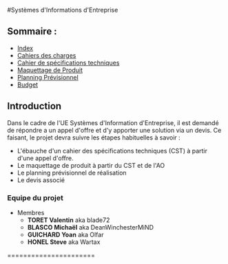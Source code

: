 #Systèmes d'Informations d'Entreprise


## Sommaire :
  - [Index](README.md)
  - [Cahiers des charges](CDC.md)
  - [Cahier de spécifications techniques](CST.md)
  - [Maquettage de Produit](MaqProd.md)
  - [Planning Prévisionnel](PlaPrev.md)
  - [Budget](Budget.md)
  

## Introduction

Dans le cadre de l'UE Systèmes d'Information d'Entreprise, il est demandé de répondre a un appel d'offre et d'y apporter une solution via un devis.
Ce faisant, le projet devra suivre les étapes habituelles à savoir :
  - L'ébauche d'un cahier des spécifications techniques (CST) à partir d'une appel d'offre. 
  - Le maquettage de produit à partir du CST et de l'AO
  - Le planning prévisionnel de réalisation
  - Le devis associé
  
### Equipe du projet
* Membres
  - **TORET Valentin** aka blade72
  - **BLASCO Michaël** aka DeanWinchesterMiND
  - **GUICHARD Yoan**  aka Olfar
  - **HONEL Steve**    aka Wartax

======================
